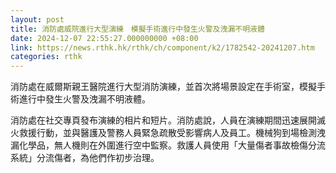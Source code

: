 ```yaml
---
layout: post
title: 消防處威院進行大型演練　模擬手術進行中發生火警及洩漏不明液體
date: 2024-12-07 22:55:27.000000000 +08:00
link: https://news.rthk.hk/rthk/ch/component/k2/1782542-20241207.htm
categories: rthk
---
```


消防處在威爾斯親王醫院進行大型消防演練，並首次將場景設定在手術室，模擬手術進行中發生火警及洩漏不明液體。

消防處在社交專頁發布演練的相片和短片。消防處說，人員在演練期間迅速展開滅火救援行動，並與醫護及警務人員緊急疏散受影響病人及員工。機械狗到場檢測洩漏化學品，無人機則在外圍進行空中監察。救護人員使用「大量傷者事故檢傷分流系統」分流傷者，為他們作初步治理。
